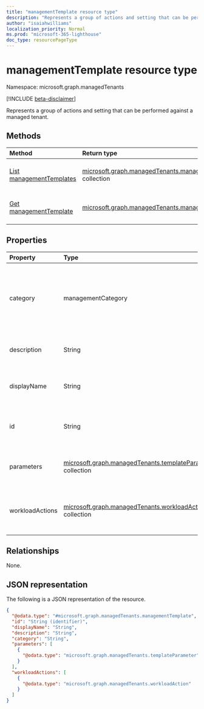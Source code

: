 ```yaml
---
title: "managementTemplate resource type"
description: "Represents a group of actions and setting that can be performed against a managed tenant."
author: "isaiahwilliams"
localization_priority: Normal
ms.prod: "microsoft-365-lighthouse"
doc_type: resourcePageType
---
```


# managementTemplate resource type

Namespace: microsoft.graph.managedTenants

[!INCLUDE [beta-disclaimer](../../includes/beta-disclaimer.md)]

Represents a group of actions and setting that can be performed against a managed tenant.

## Methods
|Method|Return type|Description|
|:---|:---|:---|
|[List managementTemplates](../api/managedtenants-managedtenant-list-managementtemplates.md)|[microsoft.graph.managedTenants.managementTemplate](../resources/managedtenants-managementtemplate.md) collection|Get a list of the [managementTemplate](../resources/managedtenants-managementtemplate.md) objects and their properties.|
|[Get managementTemplate](../api/managedtenants-managementtemplate-get.md)|[microsoft.graph.managedTenants.managementTemplate](../resources/managedtenants-managementtemplate.md)|Read the properties and relationships of a [managementTemplate](../resources/managedtenants-managementtemplate.md) object.|

## Properties
|Property|Type|Description|
|:---|:---|:---|
|category|managementCategory|The management category for the management template. Possible values are: `custom`, `devices`, `identity`, `unknownFutureValue`. Required. Read-only.|
|description|String|The description for the management template. Optional. Read-only.|
|displayName|String|The display name for the management template. Required. Read-only.|
|id|String|The unique identifier for the management template. Required. Read-only.|
|parameters|[microsoft.graph.managedTenants.templateParameter](../resources/managedtenants-templateparameter.md) collection|The collection of parameters used by the management template. Optional. Read-only.|
|workloadActions|[microsoft.graph.managedTenants.workloadAction](../resources/managedtenants-workloadaction.md) collection|The collection of workload actions associated with the management template. Optional. Read-only.|

## Relationships
None.

## JSON representation
The following is a JSON representation of the resource.
<!-- {
  "blockType": "resource",
  "keyProperty": "id",
  "@odata.type": "microsoft.graph.managedTenants.managementTemplate",
  "baseType": "microsoft.graph.entity",
  "openType": false
}
-->
``` json
{
  "@odata.type": "#microsoft.graph.managedTenants.managementTemplate",
  "id": "String (identifier)",
  "displayName": "String",
  "description": "String",
  "category": "String",
  "parameters": [
    {
      "@odata.type": "microsoft.graph.managedTenants.templateParameter"
    }
  ],
  "workloadActions": [
    {
      "@odata.type": "microsoft.graph.managedTenants.workloadAction"
    }
  ]
}
```
